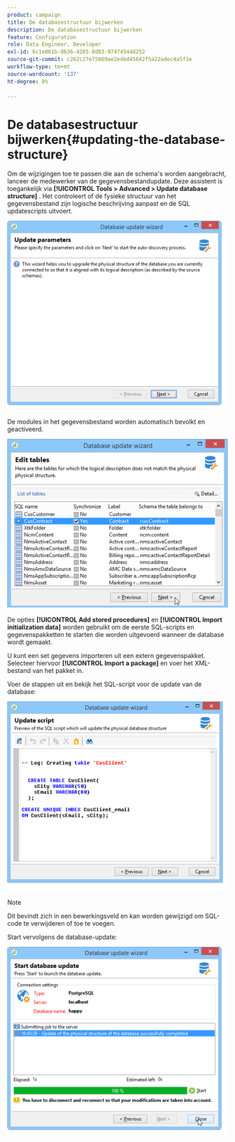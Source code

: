 ```yaml
---
product: campaign
title: De databasestructuur bijwerken
description: De databasestructuur bijwerken
feature: Configuration
role: Data Engineer, Developer
exl-id: 6c1e061b-8636-4285-8d83-97474544d252
source-git-commit: c262c27e75869ae2e4bd45642f5a22adec4a5f1e
workflow-type: tm+mt
source-wordcount: '137'
ht-degree: 8%

---
```


# De databasestructuur bijwerken{#updating-the-database-structure}



Om de wijzigingen toe te passen die aan de schema&#39;s worden aangebracht, lanceer de medewerker van de gegevensbestandupdate. Deze assistent is toegankelijk via **[!UICONTROL Tools > Advanced > Update database structure]** . Het controleert of de fysieke structuur van het gegevensbestand zijn logische beschrijving aanpast en de SQL updatescripts uitvoert.

![](assets/d_ncs_integration_schema_update.png)

De modules in het gegevensbestand worden automatisch bevolkt en geactiveerd.

![](assets/d_ncs_integration_schema_update_select.png)

De opties **[!UICONTROL Add stored procedures]** en **[!UICONTROL Import initialization data]** worden gebruikt om de eerste SQL-scripts en gegevenspakketten te starten die worden uitgevoerd wanneer de database wordt gemaakt.

U kunt een set gegevens importeren uit een extern gegevenspakket. Selecteer hiervoor **[!UICONTROL Import a package]** en voer het XML-bestand van het pakket in.

Voer de stappen uit en bekijk het SQL-script voor de update van de database:

![](assets/d_ncs_integration_schema_update2.png)

>[!NOTE]
>
>Dit bevindt zich in een bewerkingsveld en kan worden gewijzigd om SQL-code te verwijderen of toe te voegen.

Start vervolgens de database-update:

![](assets/d_ncs_integration_schema_update3.png)
